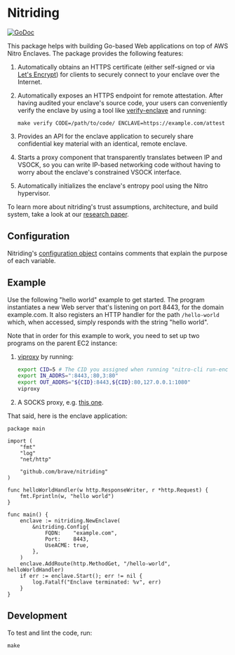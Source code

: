 # Nitriding

[![GoDoc](https://pkg.go.dev/badge/github.com/brave-experiments/nitriding?utm_source=godoc)](https://pkg.go.dev/github.com/brave-experiments/nitriding)

This package helps with building Go-based Web applications on top of AWS Nitro
Enclaves.  The package provides the following features:

1. Automatically obtains an HTTPS certificate (either self-signed or via [Let's
   Encrypt](https://letsencrypt.org)) for clients to securely connect to your
   enclave over the Internet.

2. Automatically exposes an HTTPS endpoint for remote attestation.  After
   having audited your enclave's source code, your users can conveniently
   verify the enclave by using a tool like
   [verify-enclave](https://github.com/brave-experiments/verify-enclave)
   and running:

   ```
   make verify CODE=/path/to/code/ ENCLAVE=https://example.com/attest
   ```

3. Provides an API for the enclave application to securely share confidential
   key material with an identical, remote enclave.

4. Starts a proxy component that transparently translates between IP and VSOCK,
   so you can write IP-based networking code without having to worry about
   the enclave's constrained VSOCK interface.

5. Automatically initializes the enclave's entropy pool using the Nitro
   hypervisor.

To learn more about nitriding's trust assumptions, architecture, and build
system, take a look at our [research paper](https://arxiv.org/abs/2206.04123).

## Configuration

Nitriding's
[configuration object](https://pkg.go.dev/github.com/brave-experiments/nitriding#Config)
contains comments that explain the purpose of each variable.

## Example

Use the following "hello world" example to get started.  The program
instantiates a new Web server that's listening on port 8443, for the domain
example.com.  It also registers an HTTP handler for the path `/hello-world`
which, when accessed, simply responds with the string "hello world".

Note that in order for this example to work, you need to set up two programs on
the parent EC2 instance:

1. [viproxy](https://github.com/brave/viproxy) by running:

   ```bash
   export CID=5 # The CID you assigned when running "nitro-cli run-enclave --enclave-cid X ...".
   export IN_ADDRS=":8443,:80,3:80"
   export OUT_ADDRS="${CID}:8443,${CID}:80,127.0.0.1:1080"
   viproxy
   ```

2. A SOCKS proxy, e.g.
   [this one](https://github.com/brave-intl/bat-go/tree/nitro-utils/nitro-shim/tools/socksproxy).

That said, here is the enclave application:

```golang
package main

import (
	"fmt"
	"log"
	"net/http"

	"github.com/brave/nitriding"
)

func helloWorldHandler(w http.ResponseWriter, r *http.Request) {
	fmt.Fprintln(w, "hello world")
}

func main() {
	enclave := nitriding.NewEnclave(
		&nitriding.Config{
			FQDN:    "example.com",
			Port:    8443,
			UseACME: true,
		},
	)
	enclave.AddRoute(http.MethodGet, "/hello-world", helloWorldHandler)
	if err := enclave.Start(); err != nil {
		log.Fatalf("Enclave terminated: %v", err)
	}
}
```

## Development

To test and lint the code, run:

```
make
```

